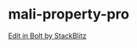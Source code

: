 # mali-property-pro

[Edit in Bolt by StackBlitz](https://bolt.new/github.com/mwangimuya/mali-property-manager)
